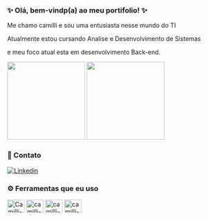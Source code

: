 ### ✨ Olá, bem-vindp(a) ao meu portifolio! ✨

Me chamo camilli e sou uma entusiasta nesse mundo do TI

Atualmente estou cursando Analise e Desenvolvimento de Sistemas

e meu foco atual esta em desenvolvimento Back-end.

<div>
  
   <img height="180em" src="https://github-readme-stats.vercel.app/api?username=CamilliCerutti&show_icons=true&theme=tokyonight"/>
 <img height="180em" src="https://github-readme-stats.vercel.app/api/top-langs/?username=CamilliCerutti&layout=compact&theme=tokyonight"/>
  
  ### 💬 Contato
  [![Linkedin](https://img.shields.io/badge/LinkedIn-0077B5?style=for-the-badge&logo=linkedin&logoColor=white)](https://www.linkedin.com/in/camilli-cerutti-dev/)

  ### ⚙️ Ferramentas que eu uso
  <img align="center" alt="Camilli-html" height="30" width="40" src="https://cdn.jsdelivr.net/gh/devicons/devicon/icons/html5/html5-original.svg"/>
  <img align="center" alt="camilli-css" height="30" width="40" src="https://cdn.jsdelivr.net/gh/devicons/devicon/icons/css3/css3-original-wordmark.svg"/>
  <img align="center" alt="camilli-python" height="30" width="40" src="https://cdn.jsdelivr.net/gh/devicons/devicon/icons/python/python-original.svg"/>
  <img align="center" alt="camilli-java" height="30" width="40" src="https://cdn.jsdelivr.net/gh/devicons/devicon/icons/java/java-original.svg"/>

</div>

